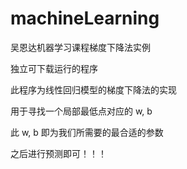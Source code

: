 # machineLearning
吴恩达机器学习课程梯度下降法实例

独立可下载运行的程序

此程序为线性回归模型的梯度下降法的实现

用于寻找一个局部最低点对应的 w, b 

此 w, b 即为我们所需要的最合适的参数

之后进行预测即可！！！
